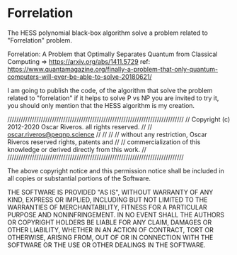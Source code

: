 # Forrelation
The HESS polynomial black-box algorithm solve a problem related to "Forrelation" problem.

Forrelation: A Problem that Optimally Separates Quantum from Classical Computing => https://arxiv.org/abs/1411.5729
ref: https://www.quantamagazine.org/finally-a-problem-that-only-quantum-computers-will-ever-be-able-to-solve-20180621/

I am going to publish the code, of the algorithm that solve the problem related to "forrelation" if it helps to solve P vs NP you are invited to try it, you should only mention that the HESS algorithm is my creation.

///////////////////////////////////////////////////////////////////////////////
//        Copyright (c) 2012-2020 Oscar Riveros. all rights reserved.        //
//                        oscar.riveros@peqnp.science                        //
//                                                                           //
//   without any restriction, Oscar Riveros reserved rights, patents and     //
//  commercialization of this knowledge or derived directly from this work.  //
///////////////////////////////////////////////////////////////////////////////

The above copyright notice and this permission notice shall be included in all
copies or substantial portions of the Software.

THE SOFTWARE IS PROVIDED "AS IS", WITHOUT WARRANTY OF ANY KIND, EXPRESS OR
IMPLIED, INCLUDING BUT NOT LIMITED TO THE WARRANTIES OF MERCHANTABILITY,
FITNESS FOR A PARTICULAR PURPOSE AND NONINFRINGEMENT. IN NO EVENT SHALL THE
AUTHORS OR COPYRIGHT HOLDERS BE LIABLE FOR ANY CLAIM, DAMAGES OR OTHER
LIABILITY, WHETHER IN AN ACTION OF CONTRACT, TORT OR OTHERWISE, ARISING FROM,
OUT OF OR IN CONNECTION WITH THE SOFTWARE OR THE USE OR OTHER DEALINGS IN THE
SOFTWARE.
